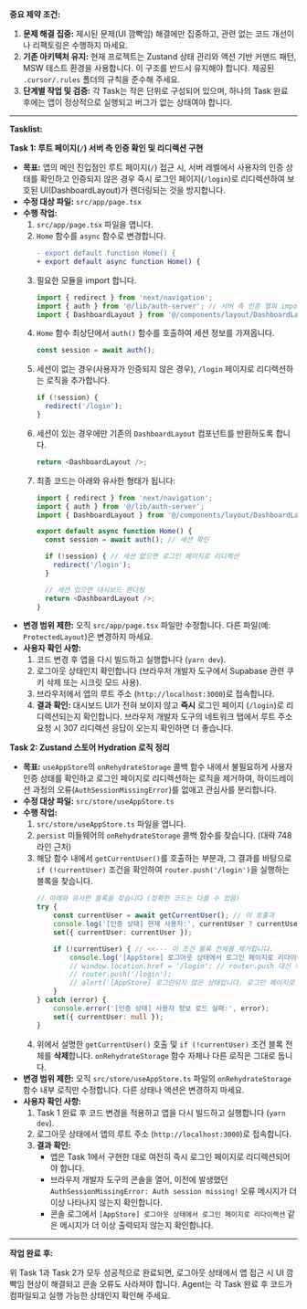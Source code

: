 **중요 제약 조건:**

1.  **문제 해결 집중:** 제시된 문제(UI 깜빡임) 해결에만 집중하고, 관련 없는 코드 개선이나 리팩토링은 수행하지 마세요.
2.  **기존 아키텍처 유지:** 현재 프로젝트는 Zustand 상태 관리와 액션 기반 커맨드 패턴, MSW 테스트 환경을 사용합니다. 이 구조를 반드시 유지해야 합니다. 제공된 `.cursor/.rules` 폴더의 규칙을 준수해 주세요.
3.  **단계별 작업 및 검증:** 각 Task는 작은 단위로 구성되어 있으며, 하나의 Task 완료 후에는 앱이 정상적으로 실행되고 버그가 없는 상태여야 합니다.

---

**Tasklist:**

**Task 1: 루트 페이지(`/`) 서버 측 인증 확인 및 리디렉션 구현**

*   **목표:** 앱의 메인 진입점인 루트 페이지(`/`) 접근 시, 서버 레벨에서 사용자의 인증 상태를 확인하고 인증되지 않은 경우 즉시 로그인 페이지(`/login`)로 리디렉션하여 보호된 UI(DashboardLayout)가 렌더링되는 것을 방지합니다.
*   **수정 대상 파일:** `src/app/page.tsx`
*   **수행 작업:**
    1.  `src/app/page.tsx` 파일을 엽니다.
    2.  `Home` 함수를 `async` 함수로 변경합니다.
        ```diff
        - export default function Home() {
        + export default async function Home() {
        ```
    3.  필요한 모듈을 import 합니다.
        ```javascript
        import { redirect } from 'next/navigation';
        import { auth } from '@/lib/auth-server'; // 서버 측 인증 헬퍼 import
        import { DashboardLayout } from '@/components/layout/DashboardLayout'; // 기존 import 유지
        ```
    4.  `Home` 함수 최상단에서 `auth()` 함수를 호출하여 세션 정보를 가져옵니다.
        ```javascript
        const session = await auth();
        ```
    5.  세션이 없는 경우(사용자가 인증되지 않은 경우), `/login` 페이지로 리디렉션하는 로직을 추가합니다.
        ```javascript
        if (!session) {
          redirect('/login');
        }
        ```
    6.  세션이 있는 경우에만 기존의 `DashboardLayout` 컴포넌트를 반환하도록 합니다.
        ```javascript
        return <DashboardLayout />;
        ```
    7.  최종 코드는 아래와 유사한 형태가 됩니다:
        ```typescript
        import { redirect } from 'next/navigation';
        import { auth } from '@/lib/auth-server';
        import { DashboardLayout } from '@/components/layout/DashboardLayout';

        export default async function Home() {
          const session = await auth(); // 세션 확인

          if (!session) { // 세션 없으면 로그인 페이지로 리디렉션
            redirect('/login');
          }

          // 세션 있으면 대시보드 렌더링
          return <DashboardLayout />;
        }
        ```
*   **변경 범위 제한:** 오직 `src/app/page.tsx` 파일만 수정합니다. 다른 파일(예: `ProtectedLayout`)은 변경하지 마세요.
*   **사용자 확인 사항:**
    1.  코드 변경 후 앱을 다시 빌드하고 실행합니다 (`yarn dev`).
    2.  로그아웃 상태인지 확인합니다 (브라우저 개발자 도구에서 Supabase 관련 쿠키 삭제 또는 시크릿 모드 사용).
    3.  브라우저에서 앱의 루트 주소 (`http://localhost:3000`)로 접속합니다.
    4.  **결과 확인:** 대시보드 UI가 전혀 보이지 않고 **즉시** 로그인 페이지 (`/login`)로 리디렉션되는지 확인합니다. 브라우저 개발자 도구의 네트워크 탭에서 루트 주소 요청 시 307 리디렉션 응답이 오는지 확인하면 더 좋습니다.

**Task 2: Zustand 스토어 Hydration 로직 정리**

*   **목표:** `useAppStore`의 `onRehydrateStorage` 콜백 함수 내에서 불필요하게 사용자 인증 상태를 확인하고 로그인 페이지로 리디렉션하는 로직을 제거하여, 하이드레이션 과정의 오류(`AuthSessionMissingError`)를 없애고 관심사를 분리합니다.
*   **수정 대상 파일:** `src/store/useAppStore.ts`
*   **수행 작업:**
    1.  `src/store/useAppStore.ts` 파일을 엽니다.
    2.  `persist` 미들웨어의 `onRehydrateStorage` 콜백 함수를 찾습니다. (대략 748 라인 근처)
    3.  해당 함수 내에서 `getCurrentUser()`를 호출하는 부분과, 그 결과를 바탕으로 `if (!currentUser)` 조건을 확인하여 `router.push('/login')`을 실행하는 블록을 찾습니다.
        ```typescript
        // 아래와 유사한 블록을 찾습니다 (정확한 코드는 다를 수 있음)
        try {
            const currentUser = await getCurrentUser(); // 이 호출과
            console.log('[인증 상태] 현재 사용자:', currentUser ? currentUser.email : '없음');
            set({ currentUser: currentUser });

            if (!currentUser) { // <<--- 이 조건 블록 전체를 제거합니다.
                console.log('[AppStore] 로그아웃 상태에서 로그인 페이지로 리다이렉션');
                // window.location.href = '/login'; // router.push 대신 직접 리디렉션 시도 -> beforeunload 경고 발생 가능성
                // router.push('/login');
                // alert('[AppStore] 로그인되지 않은 상태입니다. 로그인 페이지로 이동합니다.');
            }
        } catch (error) {
            console.error('[인증 상태] 사용자 정보 로드 실패:', error);
            set({ currentUser: null });
        }
        ```
    4.  위에서 설명한 `getCurrentUser()` 호출 및 `if (!currentUser)` 조건 블록 전체를 **삭제**합니다. `onRehydrateStorage` 함수 자체나 다른 로직은 그대로 둡니다.
*   **변경 범위 제한:** 오직 `src/store/useAppStore.ts` 파일의 `onRehydrateStorage` 함수 내부 로직만 수정합니다. 다른 상태나 액션은 변경하지 마세요.
*   **사용자 확인 사항:**
    1.  Task 1 완료 후 코드 변경을 적용하고 앱을 다시 빌드하고 실행합니다 (`yarn dev`).
    2.  로그아웃 상태에서 앱의 루트 주소 (`http://localhost:3000`)로 접속합니다.
    3.  **결과 확인:**
        *   앱은 Task 1에서 구현한 대로 여전히 즉시 로그인 페이지로 리디렉션되어야 합니다.
        *   브라우저 개발자 도구의 콘솔을 열어, 이전에 발생했던 `AuthSessionMissingError: Auth session missing!` 오류 메시지가 더 이상 나타나지 않는지 확인합니다.
        *   콘솔 로그에서 `[AppStore] 로그아웃 상태에서 로그인 페이지로 리다이렉션` 같은 메시지가 더 이상 출력되지 않는지 확인합니다.

---

**작업 완료 후:**

위 Task 1과 Task 2가 모두 성공적으로 완료되면, 로그아웃 상태에서 앱 접근 시 UI 깜빡임 현상이 해결되고 콘솔 오류도 사라져야 합니다. Agent는 각 Task 완료 후 코드가 컴파일되고 실행 가능한 상태인지 확인해 주세요.